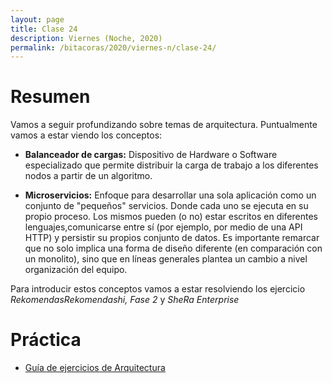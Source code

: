 ```yaml
---
layout: page
title: Clase 24
description: Viernes (Noche, 2020)
permalink: /bitacoras/2020/viernes-n/clase-24/
---
```


# Resumen
Vamos a seguir profundizando sobre temas de arquitectura. Puntualmente vamos a estar viendo los conceptos:

- **Balanceador de cargas:** Dispositivo de Hardware o Software especializado que permite distribuir la carga de trabajo a los diferentes nodos a partir de un algoritmo.

- **Microservicios:** Enfoque para desarrollar una sola aplicación como un conjunto de "pequeños" servicios. Donde cada uno se ejecuta en su propio proceso. Los mismos pueden (o no) estar escritos en diferentes lenguajes,comunicarse entre sí (por ejemplo, por medio de una API HTTP) y persistir su propios conjunto de datos.
Es importante remarcar que no solo implica una forma de diseño diferente (en comparación con un monolito), sino que en líneas generales plantea un cambio a nivel organización del equipo.

Para introducir estos conceptos vamos a estar resolviendo los ejercicio *RekomendasRekomendashi, Fase 2* y *SheRa Enterprise*

# Práctica
- [Guía de ejercicios de Arquitectura](https://docs.google.com/document/d/1snIOX5rNp3kwEkWF3R04-KuujUbMTOz1wanl3Rut0Ts/edit?usp=sharing)

